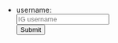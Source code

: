 <html lang="en">
<head>
	<meta charset="UTF-8">
	<title>Instagram auth app</title>
	<link rel="stylesheet" href="https://maxcdn.bootstrapcdn.com/bootstrap/3.3.7/css/bootstrap.min.css"
				integrity="sha384-BVYiiSIFeK1dGmJRAkycuHAHRg32OmUcww7on3RYdg4Va+PmSTsz/K68vbdEjh4u" crossorigin="anonymous">
<link rel="stylesheet" href="./index.css">
</head>
<body>
<div class="container">
	<nav class="navbar navbar-default">
		<div class="container-fluid">			
			<ul class="nav navbar-nav navbar-right">
				<li>
					<form action="/login" class="form-inline">
						<label for="username">username:</label><br>
						<input type="text" id="username" name="username" placeholder="IG username"><br>
						<button type="submit">Submit</button>
					</form>					  					
				</li>
			</ul>
		</div>
	</nav>
</div>
</body>
</html>